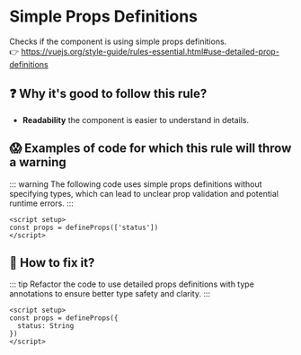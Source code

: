 # Simple Props Definitions

Checks if the component is using simple props definitions. &nbsp;&nbsp;<br />
👉 https://vuejs.org/style-guide/rules-essential.html#use-detailed-prop-definitions

## ❓ Why it's good to follow this rule?

- **Readability** the component is easier to understand in details.

## 😱 Examples of code for which this rule will throw a warning

::: warning
The following code uses simple props definitions without specifying types, which can lead to unclear prop validation and potential runtime errors.
:::

```vue
<script setup>
const props = defineProps(['status'])
</script>
```

## 🤩 How to fix it?

::: tip
Refactor the code to use detailed props definitions with type annotations to ensure better type safety and clarity.
:::

```vue
<script setup>
const props = defineProps({
  status: String
})
</script>
```
